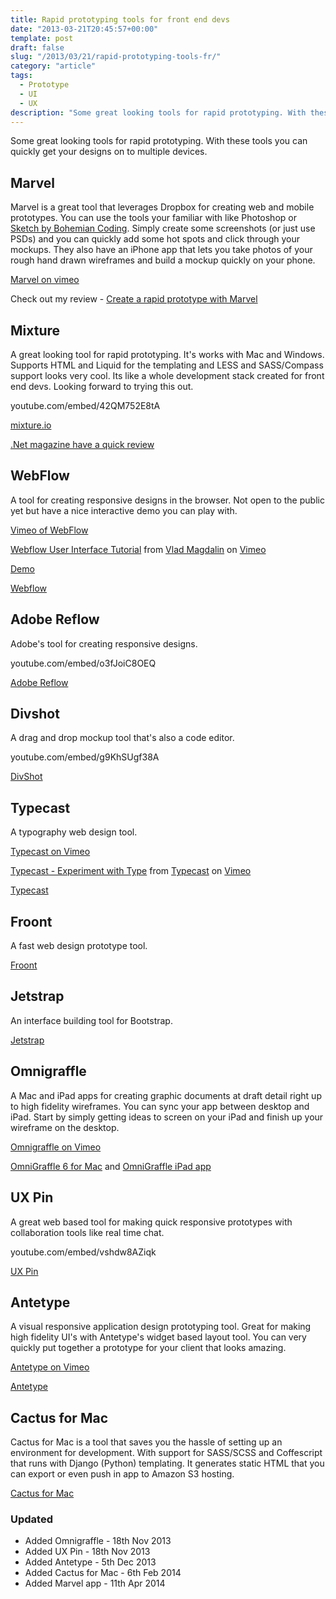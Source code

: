 ```yaml
---
title: Rapid prototyping tools for front end devs
date: "2013-03-21T20:45:57+00:00"
template: post
draft: false
slug: "/2013/03/21/rapid-prototyping-tools-fr/"
category: "article"
tags:
  - Prototype
  - UI
  - UX
description: "Some great looking tools for rapid prototyping. With these tools you can quickly get your designs on to multiple devices."
---
```


Some great looking tools for rapid prototyping. With these tools you can quickly get your designs on to multiple devices.

## Marvel

Marvel is a great tool that leverages Dropbox for creating web and mobile prototypes. You can use the tools your familiar with like Photoshop or [Sketch by Bohemian Coding](https://itunes.apple.com/nz/app/sketch-3/id852320343). Simply create some screenshots (or just use PSDs) and you can quickly add some hot spots and click through your mockups. They also have an iPhone app that lets you take photos of your rough hand drawn wireframes and build a mockup quickly on your phone.

[Marvel on vimeo](//player.vimeo.com/video/78741166)

Check out my review - [Create a rapid prototype with Marvel](//www.andrewford.co.nz/create-rapid-prototype-marvel/)

## Mixture

A great looking tool for rapid prototyping. It's works with Mac and Windows. Supports HTML and Liquid for the templating and LESS and SASS/Compass support looks very cool. Its like a whole development stack created for front end devs. Looking forward to trying this out.

youtube.com/embed/42QM752E8tA

[mixture.io](http://mixture.io)

[.Net magazine have a quick review](http://www.netmagazine.com/news/mixture-offers-rapid-web-prototyping-132634)

## WebFlow

A tool for creating responsive designs in the browser. Not open to the public yet but have a nice interactive demo you can play with.

[Vimeo of WebFlow](http://player.vimeo.com/video/62227334?title=0&byline=0&portrait=0)

[Webflow User Interface Tutorial](http://vimeo.com/62227334) from [Vlad Magdalin](http://vimeo.com/callmevlad) on [Vimeo](http://vimeo.com)

[Demo](http://playground.webflow.com/)

[Webflow](http://webflow.com)

## Adobe Reflow

Adobe's tool for creating responsive designs.

youtube.com/embed/o3fJoiC8OEQ

[Adobe Reflow](http://html.adobe.com/edge/reflow/)

## Divshot

A drag and drop mockup tool that's also a code editor.

youtube.com/embed/g9KhSUgf38A

[DivShot](http://www.divshot.com/)

## Typecast

A typography web design tool.

[Typecast on Vimeo](http://player.vimeo.com/video/43763778)

[Typecast - Experiment with Type](http://vimeo.com/43763778) from [Typecast](http://vimeo.com/typecastapp) on [Vimeo](http://vimeo.com)

[Typecast](http://typecast.com/)

## Froont

A fast web design prototype tool.

[Froont](http://froont.com/)

## Jetstrap

An interface building tool for Bootstrap.

[Jetstrap](http://jetstrap.com/)

## Omnigraffle

A Mac and iPad apps for creating graphic documents at draft detail right up to high fidelity wireframes. You can sync your app between desktop and iPad. Start by simply getting ideas to screen on your iPad and finish up your wireframe on the desktop.

[Omnigraffle on Vimeo](https://.vimeo.com/video/36309534)

[OmniGraffle 6 for Mac](https://itunes.apple.com/nz/app/omnigraffle-6/id711830901) and [OmniGraffle iPad app](https://itunes.apple.com/nz/app/omnigraffle/id363225984)

## UX Pin

A great web based tool for making quick responsive prototypes with collaboration tools like real time chat.

youtube.com/embed/vshdw8AZiqk

[UX Pin](http://uxpin.com/)

## Antetype

A visual responsive application design prototyping tool. Great for making high fidelity UI's with Antetype's widget based layout tool. You can very quickly put together a prototype for your client that looks amazing.

[Antetype on Vimeo](https://vimeo.com/video/81006842)

[Antetype](http://www.antetype.com/index.php)

## Cactus for Mac

Cactus for Mac is a tool that saves you the hassle of setting up an environment for development. With support for SASS/SCSS and Coffescript that runs with Django (Python) templating. It generates static HTML that you can export or even push in app to Amazon S3 hosting.

[Cactus for Mac](https://itunes.apple.com/nz/app/cactus/id798754271)

### Updated

- Added Omnigraffle - 18th Nov 2013
- Added UX Pin - 18th Nov 2013
- Added Antetype - 5th Dec 2013
- Added Cactus for Mac - 6th Feb 2014
- Added Marvel app - 11th Apr 2014
